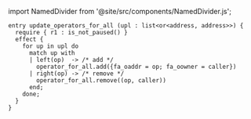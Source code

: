import NamedDivider from '@site/src/components/NamedDivider.js';

<NamedDivider title="Code" width="1.5"/>

```archetype
entry update_operators_for_all (upl : list<or<address, address>>) {
  require { r1 : is_not_paused() }
  effect {
    for up in upl do
      match up with
      | left(op)  -> /* add */
        operator_for_all.add({fa_oaddr = op; fa_oowner = caller})
      | right(op) -> /* remove */
        operator_for_all.remove((op, caller))
      end;
    done;
  }
}
```